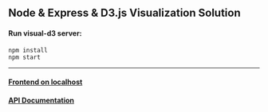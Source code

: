 ## Node & Express & D3.js Visualization Solution

#### Run visual-d3 server:
```
npm install
npm start
```

***

#### [Frontend on localhost](http://localhost:1111)

#### [API Documentation](https://documenter.getpostman.com/view/6384621/TVYF8JeU)
